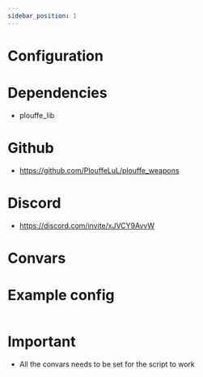 ```yaml
---
sidebar_position: 1
---
```

# Configuration

# Dependencies
- plouffe_lib

# Github
- https://github.com/PlouffeLuL/plouffe_weapons

# Discord
- https://discord.com/invite/xJVCY9AvvW

# Convars

# Example config 

```

```

# Important

- All the convars needs to be set for the script to work